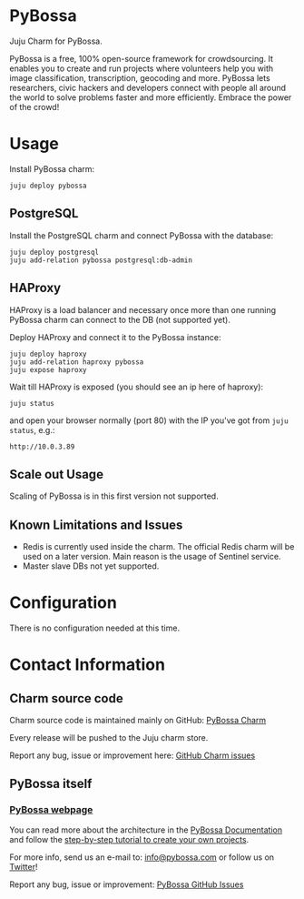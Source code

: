 # PyBossa

Juju Charm for PyBossa.

PyBossa is a free, 100% open-source framework for crowdsourcing. It enables you
to create and run projects where volunteers help you with image classification,
transcription, geocoding and more. PyBossa lets researchers, civic hackers
and developers connect with people all around the world to solve problems faster
and more efficiently. Embrace the power of the crowd!

# Usage

Install PyBossa charm:
```
juju deploy pybossa
```

## PostgreSQL

Install the PostgreSQL charm and connect PyBossa with the database:
```
juju deploy postgresql
juju add-relation pybossa postgresql:db-admin
```

## HAProxy

HAProxy is a load balancer and necessary once more than one running PyBossa
charm can connect to the DB (not supported yet).

Deploy HAProxy and connect it to the PyBossa instance:
```
juju deploy haproxy
juju add-relation haproxy pybossa
juju expose haproxy
```

Wait till HAProxy is exposed (you should see an ip here of haproxy):
```
juju status
```

and open your browser normally (port 80) with the IP you've got from `juju status`, e.g.:
```
http://10.0.3.89
```

## Scale out Usage

Scaling of PyBossa is in this first version not supported.

## Known Limitations and Issues

* Redis is currently used inside the charm. The official Redis charm will be used on a later version. Main reason is the usage of Sentinel service.
* Master slave DBs not yet supported.

# Configuration

There is no configuration needed at this time.

# Contact Information

## Charm source code

Charm source code is maintained mainly on GitHub: [PyBossa Charm](https://github.com/PyBossa/pybossa-jujucharm)

Every release will be pushed to the Juju charm store.

Report any bug, issue or improvement here: [GitHub Charm issues](https://github.com/PyBossa/pybossa-jujucharm/issues)

## PyBossa itself

### [PyBossa webpage](http://pybossa.com)

You can read more about the architecture in the [PyBossa Documentation](http://docs.pybossa.com/en/latest/overview.html) and follow the [step-by-step tutorial to create your own projects](http://docs.pybossa.com/en/latest/build_with_pybossa.html).

For more info, send us an e-mail to: info@pybossa.com or follow us on [Twitter](https://twitter.com/pybossa)!

Report any bug, issue or improvement: [PyBossa GitHub Issues](https://github.com/PyBossa/pybossa/issue)

